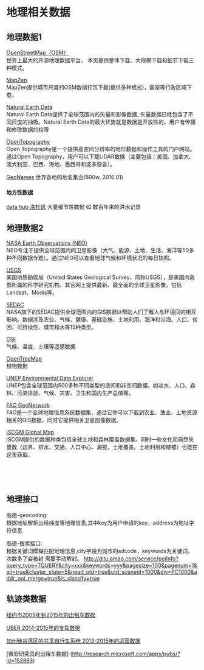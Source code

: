 # 地理相关数据

## 地理数据1

[OpenStreetMap（OSM）](http://wiki.openstreetmap.org/wiki/Downloading_data)<br>
世界上最大的开源地理数据平台， 本页提供整体下载、大规模下载和细节下载三种模式。

[MapZen](https://mapzen.com/data/)<br>
MapZen提供城市尺度的OSM数据打包下载(提供多种格式)，国家等行政区域下载，

[Natural Earth Data](http://www.naturalearthdata.com/downloads/)<br>
Natural Earth Data提供了全球范围内的矢量和影像数据, 矢量数据已经包含了不同尺度的抽吸。Natural Earth Data的最大优势就是数据是开放性的，用户有传播和修改数据的权限

[OpenTopography](http://www.opentopography.org/)<br>
Open Topography是一个提供高空间分辨率的地形数据和操作工具的门户网站。通过Open Topography，用户可以下载LiDAR数据（主要包括：美国、加拿大、澳大利亚、巴西、海地、墨西哥和波多黎各）。

[GeoNames](http://www.geonames.org/)
世界各地的地名集合(800w, 2016.01)

#### 地方性数据
[data hub 洛杉矶](http://geohub.lacity.org/)
大量细节性数据 如 数百年来的洪水记录

## 地理数据2

[NASA Earth Observations (NEO)](http://neo.sci.gsfc.nasa.gov)<br>
NEO专注于提供全球范围内的卫星影像（大气、能源、土地、生活、海洋等50多种不同数据专题）。通过NEO可以查看地球气候和环境状况的每日快照。

[USGS](http://earthexplorer.usgs.gov/)<br>
美国地质勘探局（United States Geological Survey，简称USGS），是美国内政部所属的科学研究机构。其官网上提供最新、最全面的全球卫星影像，包括Landsat、Modis等。

[SEDAC](http://sedac.ciesin.columbia.edu/data/sets/browse)<br>
NASA旗下的SEDAC提供全球范围内的GIS数据以帮助人们了解人与环境间的相互影响。数据涉及农业、气候、健康、基础设施、土地利用、海洋和沿海、人口、贫困、可持续性、城市和水等15种类型。

[CGI](http://www.cgiar-csi.org/data)<br>
气候、温度、土壤等遥感数据

[OpenTreeMap](https://www.opentreemap.org)<br>
植物数据

[UNEP Environmental Data Explorer](http://geodata.grid.unep.ch)<br>
UNEP包含全球范围内500多种不同类型的空间和非空间数据，如淡水、人口、森林、污染排放、气候、灾害、卫生和国内生产总值等。

[FAO GeoNetwork](http://www.fao.org/geonetwork/srv/en/main.home)<br>
FAO是一个全球地理信息系统数据集，通过它你可以下载到农业、渔业、土地资源相关的GIS数据，同时它提供相关卫星图像数据。

[ISCGM Global Map](http://www.iscgm.org/gm/index.html)<br>
ISCGM提供的数据种类包括全球土地和森林覆盖数据集。同时一些文化和自然矢量数（边界、排水、交通、人口中心、海拔、土地覆盖、土地利用和植被）也能在这里获取。


[]()<br>

[]()<br>

## 地理接口

高德-geocoding:<br>
根据地址解析出经纬度等地理信息,其中key为用户申请的key，address为地址字符信息

高德-搜索接口: <br>
根据关键词模糊匹配地理信息,city字段为城市的adcode，keywords为关键词，次数多了会被封 需要手动解封。
http://ditu.amap.com/service/poiInfo?query_type=TQUERY&city=xxx&keywords=yyy&pagesize=100&pagenum=1&qii=true&cluster_state=5&need_utd=true&utd_sceneid=1000&div=PC1000&addr_poi_merge=true&is_classify=true


## 轨迹类数据
[纽约市2009年到2015年的出租车数据](http://www.nyc.gov/html/tlc/html/about/trip_record_data.shtml)

[UBER 2014-2015年的专车数据](https://github.com/fivethirtyeight/uber-tlc-foil-response)

[加州硅谷湾区的共享自行车系统 2013-2015年的运营数据](http://www.bayareabikeshare.com/open-data)

[微软研究员的出租车数据] (http://research.microsoft.com/apps/pubs/?id=152883)



